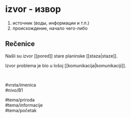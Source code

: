 # izvor - извор

1. источник (воды, информации и т.п.)  
2. происхождение, начало чего-либо

## Rečenice

Našli su izvor [[pored]] stare planinske [[staza|staze]].

Izvor problema je bio u lošoj [[komunikacija|komunikaciji]].

<br>

#vrsta/imenica  
#nivo/B1  

#tema/priroda  
#tema/informacije  
#tema/početak
